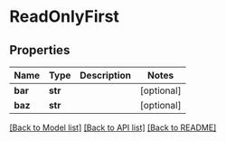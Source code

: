 # ReadOnlyFirst

## Properties
Name | Type | Description | Notes
------------ | ------------- | ------------- | -------------
**bar** | **str** |  | [optional] 
**baz** | **str** |  | [optional] 

[[Back to Model list]](../README.md#documentation-for-models) [[Back to API list]](../README.md#documentation-for-api-endpoints) [[Back to README]](../README.md)

